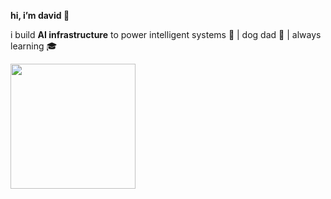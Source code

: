 **hi, i’m david 👋**

i build **AI infrastructure** to power intelligent systems 🧠 | dog dad 🐶 | always learning 🎓

<a href="https://github.com/anuraghazra/github-readme-stats">
  <img height=200 align="center" src="https://github-readme-stats-alpha-one-94.vercel.app/api?username=dwallace0723&theme=transparent&show_icons=true&hide_border=false&rank_icon=percentile&hide_title=true&show=reviews,prs_merged,prs_merged_percentage&hide=issues" />
</a>
<!-- <a href="https://github.com/anuraghazra/convoychat">
  <img height=200 align="center" src="https://github-readme-stats-alpha-one-94.vercel.app/api/top-langs/?username=dwallace0723&theme=transparent&layout=compact&card_width=320&lang_count=8" />
</a> -->
